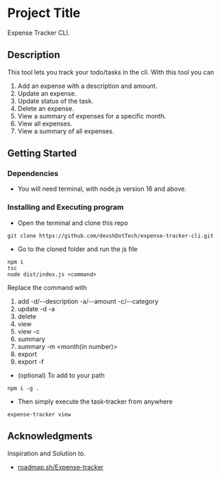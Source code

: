 # Project Title

Expense Tracker CLI.

## Description

This tool lets you track your todo/tasks in the cli. With this tool you can 
1. Add an expense with a description and amount.
2. Update an expense.
3. Update status of the task.
4. Delete an expense.
5. View a summary of expenses for a specific month.
6. View all expenses.
7. View a summary of all expenses.

## Getting Started

### Dependencies

* You will need terminal, with node.js version 16 and above. 

### Installing and Executing program

* Open the terminal and clone this repo
```
git clone https://github.com/devshDotTech/expense-tracker-cli.git
```
* Go to the cloned folder and run the js file
```
npm i
tsc
node dist/index.js <command>
```
Replace the command with 
1. add -d/--description <description> -a/--amount <amount> -c/--category <category>
2. update <id> -d <description> -a <amount>
3. delete <id>
4. view
5. view -c <category>
6. summary
7. summary -m <month(in number)>
8. export
9. export -f <filename>

* (optional) To add to your path
```
npm i -g .
```
* Then simply execute the task-tracker from anywhere
```
expense-tracker view
```

## Acknowledgments

Inspiration and Solution to.
* [roadmap.sh/Expense-tracker](https://roadmap.sh/projects/expense-tracker)
